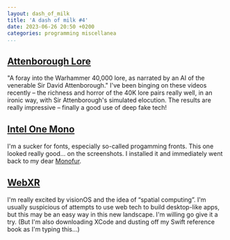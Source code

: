 ```yaml
---
layout: dash_of_milk
title: 'A dash of milk #4'
date: 2023-06-26 20:50 +0200
categories: programming miscellanea
...
```


## [Attenborough Lore](https://www.youtube.com/@AttenboroughLore/about)

"A foray into the Warhammer 40,000 lore, as narrated by an AI of the venerable Sir David Attenborough." I've 
been binging on these videos recently – the richness and horror of the 40K lore pairs really well, in an ironic way, with 
Sir Attenborough's simulated elocution. The results are really impressive – finally a good use of deep fake tech!

## [Intel One Mono](https://github.com/intel/intel-one-mono)

I'm a sucker for fonts, especially so-called progamming fronts. This one looked really good… on the screenshots. I installed it 
and immediately went back to my dear [Monofur](https://www.fontspace.com/monofur-font-f39937).

## [WebXR](https://immersiveweb.dev)

I'm really excited by visionOS and the idea of “spatial computing”. I'm usually suspicious of attempts to use web tech to 
build desktop-like apps, but this may be an easy way in this new landscape. I'm willing go give it a try. (But I'm also downloading 
XCode and dusting off my Swift reference book as I'm typing this…)
